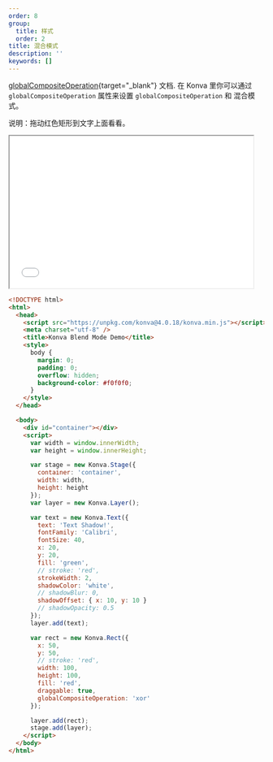 ```yaml
---
order: 8
group:
  title: 样式
  order: 2
title: 混合模式
description: ''
keywords: []
---
```


[globalCompositeOperation](https://developer.mozilla.org/en-US/docs/Web/API/CanvasRenderingContext2D/globalCompositeOperation){target="_blank"} 文档.
在 Konva 里你可以通过 `globalCompositeOperation` 属性来设置 `globalCompositeOperation` 和 混合模式。

说明：拖动红色矩形到文字上面看看。

<iframe src="/downloads/code/styling/Blend_Mode.html" style="width: 50vw;height:300px;"></iframe>


```html
<!DOCTYPE html>
<html>
  <head>
    <script src="https://unpkg.com/konva@4.0.18/konva.min.js"></script>
    <meta charset="utf-8" />
    <title>Konva Blend Mode Demo</title>
    <style>
      body {
        margin: 0;
        padding: 0;
        overflow: hidden;
        background-color: #f0f0f0;
      }
    </style>
  </head>

  <body>
    <div id="container"></div>
    <script>
      var width = window.innerWidth;
      var height = window.innerHeight;

      var stage = new Konva.Stage({
        container: 'container',
        width: width,
        height: height
      });
      var layer = new Konva.Layer();

      var text = new Konva.Text({
        text: 'Text Shadow!',
        fontFamily: 'Calibri',
        fontSize: 40,
        x: 20,
        y: 20,
        fill: 'green',
        // stroke: 'red',
        strokeWidth: 2,
        shadowColor: 'white',
        // shadowBlur: 0,
        shadowOffset: { x: 10, y: 10 }
        // shadowOpacity: 0.5
      });
      layer.add(text);

      var rect = new Konva.Rect({
        x: 50,
        y: 50,
        // stroke: 'red',
        width: 100,
        height: 100,
        fill: 'red',
        draggable: true,
        globalCompositeOperation: 'xor'
      });

      layer.add(rect);
      stage.add(layer);
    </script>
  </body>
</html>
```
